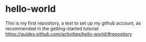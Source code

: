 # hello-world
This is my first repository, a test to set up my github account, as recommended in the getting-started tutorial: https://guides.github.com/activities/hello-world/#repository
